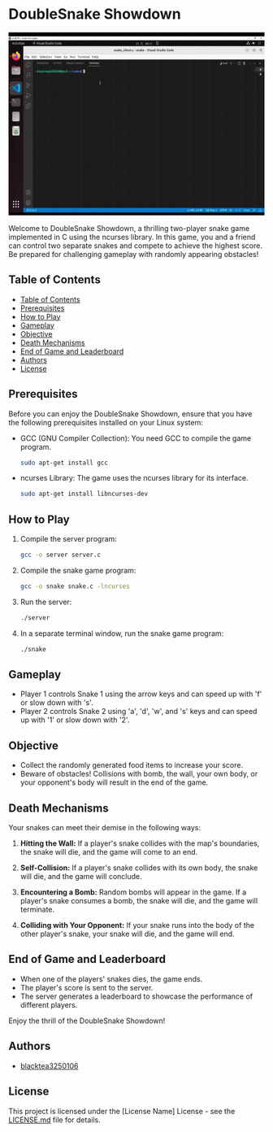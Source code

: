 # DoubleSnake Showdown

<img src="screenshots/雙人貪食蛇.gif" width="640" height="360">

Welcome to DoubleSnake Showdown, a thrilling two-player snake game implemented in C using the ncurses library. In this game, you and a friend can control two separate snakes and compete to achieve the highest score. Be prepared for challenging gameplay with randomly appearing obstacles!


## Table of Contents

- [Table of Contents](#table-of-contents)
- [Prerequisites](#prerequisites)
- [How to Play](#how-to-play)
- [Gameplay](#gameplay)
- [Objective](#objective)
- [Death Mechanisms](#death-mechanisms)
- [End of Game and Leaderboard](#end-of-game-and-leaderboard)
- [Authors](#authors)
- [License](#license)

## Prerequisites

Before you can enjoy the DoubleSnake Showdown, ensure that you have the following prerequisites installed on your Linux system:

- GCC (GNU Compiler Collection): You need GCC to compile the game program.

    ```bash
    sudo apt-get install gcc
    ```

- ncurses Library: The game uses the ncurses library for its interface.

    ```bash
    sudo apt-get install libncurses-dev
    ```

## How to Play

1. Compile the server program:

    ```bash
    gcc -o server server.c
    ```

2. Compile the snake game program:

    ```bash
    gcc -o snake snake.c -lncurses
    ```

3. Run the server:

    ```bash
    ./server
    ```

4. In a separate terminal window, run the snake game program:

    ```bash
    ./snake
    ```

## Gameplay

- Player 1 controls Snake 1 using the arrow keys and can speed up with 'f' or slow down with 's'.
- Player 2 controls Snake 2 using 'a', 'd', 'w', and 's' keys and can speed up with '1' or slow down with '2'.

## Objective

- Collect the randomly generated food items to increase your score.
- Beware of obstacles! Collisions with bomb, the wall, your own body, or your opponent's body will result in the end of the game.

## Death Mechanisms

Your snakes can meet their demise in the following ways:

1. **Hitting the Wall:** If a player's snake collides with the map's boundaries, the snake will die, and the game will come to an end.

2. **Self-Collision:** If a player's snake collides with its own body, the snake will die, and the game will conclude.

3. **Encountering a Bomb:** Random bombs will appear in the game. If a player's snake consumes a bomb, the snake will die, and the game will terminate.

4. **Colliding with Your Opponent:** If your snake runs into the body of the other player's snake, your snake will die, and the game will end.

## End of Game and Leaderboard

- When one of the players' snakes dies, the game ends.
- The player's score is sent to the server.
- The server generates a leaderboard to showcase the performance of different players.

Enjoy the thrill of the DoubleSnake Showdown!

## Authors

- [blacktea3250106](https://github.com/blacktea3250106)

## License

This project is licensed under the [License Name] License - see the [LICENSE.md](LICENSE.md) file for details.
